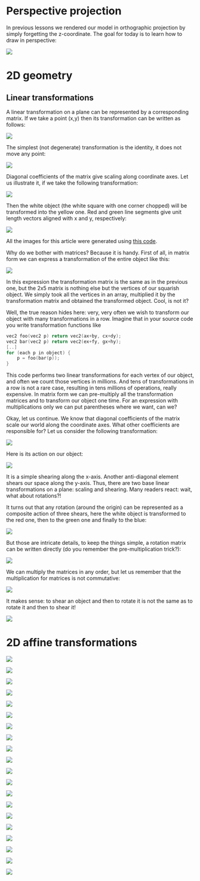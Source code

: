 # Perspective projection

In previous lessons we rendered our model in orthographic projection by simply forgetting the z-coordinate. The goal for today is to learn how to draw in perspective:

![](http://webloria.loria.fr/~sokolovd/cg-course/04-perspective/img/39467dda61fdb644e68bdafc1e1f17f1.png)

# 2D geometry

## Linear transformations
A linear transformation on a plane can be represented by a corresponding matrix. If we take a point (x,y) then its transformation can be written as follows:

![](http://webloria.loria.fr/~sokolovd/cg-course/04-perspective/img/f00.svg)

The simplest (not degenerate) transformation is the identity, it does not move any point:

![](http://webloria.loria.fr/~sokolovd/cg-course/04-perspective/img/f01.svg)

Diagonal coefficients of the matrix give scaling along coordinate axes. Let us illustrate it, if we take the following transformation:

![](http://webloria.loria.fr/~sokolovd/cg-course/04-perspective/img/f02.svg)

Then the white object (the white square with one corner chopped) will be transformed into the yellow one. Red and green line segments give unit length vectors aligned with x and y, respectively:

![](http://webloria.loria.fr/~sokolovd/cg-course/04-perspective/img/2aa8b671e124f1511c3b47a37c47f150.png)

All the images for this article were generated using [this code](https://github.com/ssloy/tinyrenderer/tree/a175be75a8a9a773bdfae7543a372e3bc859e02f).

Why do we bother with matrices? Because it is handy. First of all, in matrix form we can express a transformation of the entire object like this:

![](http://webloria.loria.fr/~sokolovd/cg-course/04-perspective/img/f03.svg)

In this expression the transformation matrix is the same as in the previous one, but the 2x5 matrix is nothing else but the vertices of our squarish object. We simply took all the vertices in an array, multiplied it by the transformation matrix and obtained the transformed object. Cool, is not it?

Well, the true reason hides here: very, very often we wish to transform our object with many transformations in a row. Imagine that in your source code you write transformation functions like

```C++
vec2 foo(vec2 p) return vec2(ax+by, cx+dy);
vec2 bar(vec2 p) return vec2(ex+fy, gx+hy);
[..]
for (each p in object) {
    p = foo(bar(p));
}
```

This code performs two linear transformations for each vertex of our object, and often we count those vertices in millions. And tens of transformations in a row is not a rare case, resulting in tens millions of operations, really expensive. In matrix form we can pre-multiply all the transformation matrices and to transform our object one time. For an expression with multiplications only we can put parentheses where we want, can we?

Okay, let us continue. We know that diagonal coefficients of the matrix scale our world along the coordinate axes. What other coefficients are responsible for? Let us consider the following transformation:

![](http://webloria.loria.fr/~sokolovd/cg-course/04-perspective/img/f04.svg)

Here is its action on our object:

![](http://webloria.loria.fr/~sokolovd/cg-course/04-perspective/img/bb13159ffc0656ee622f9c4ebd108fed.png)

It is a simple shearing along the x-axis. Another anti-diagonal element shears our space along the y-axis. Thus, there are two base linear transformations on a plane: scaling and shearing. Many readers react: wait, what about rotations?!

It turns out that any rotation (around the origin) can be represented as a composite action of three shears, here the white object is transformed to the red one, then to the green one and finally to the blue:

![](http://webloria.loria.fr/~sokolovd/cg-course/04-perspective/img/8723ca291b463b6eb44b9a91f5cbd26f.png)

But those are intricate details, to keep the things simple, a rotation matrix can be written directly (do you remember the pre-multiplication trick?):

![](http://webloria.loria.fr/~sokolovd/cg-course/04-perspective/img/f05.svg)

We can multiply the matrices in any order, but let us remember that the multiplication for matrices is not commutative:

![](http://webloria.loria.fr/~sokolovd/cg-course/04-perspective/img/f06.svg)

It makes sense: to shear an object and then to rotate it is not the same as to rotate it and then to shear it!

![](http://webloria.loria.fr/~sokolovd/cg-course/04-perspective/img/7a85ee0ebed76be99ba9f97f0c89c5a4.png)

# 2D affine transformations

![](http://webloria.loria.fr/~sokolovd/cg-course/04-perspective/img/f07.svg)

![](http://webloria.loria.fr/~sokolovd/cg-course/04-perspective/img/f08.svg)

![](http://webloria.loria.fr/~sokolovd/cg-course/04-perspective/img/f09.svg)

![](http://webloria.loria.fr/~sokolovd/cg-course/04-perspective/img/f10.svg)

![](http://webloria.loria.fr/~sokolovd/cg-course/04-perspective/img/47cf05bf642df13f9b738e2c3040f648.png)

![](http://webloria.loria.fr/~sokolovd/cg-course/04-perspective/img/0c054967a27e66bf020844118a1750d8.png)

![](http://webloria.loria.fr/~sokolovd/cg-course/04-perspective/img/ed24b22a0542f9f930e0386c598d5a77.png)

![](http://webloria.loria.fr/~sokolovd/cg-course/04-perspective/img/9e9658d91a6c8198606a8603012f048a.png)

![](http://webloria.loria.fr/~sokolovd/cg-course/04-perspective/img/f11.svg)

![](http://webloria.loria.fr/~sokolovd/cg-course/04-perspective/img/f12.svg)

![](http://webloria.loria.fr/~sokolovd/cg-course/04-perspective/img/7f36ab01dad4a2937599de236c8d4d28.png)

![](http://webloria.loria.fr/~sokolovd/cg-course/04-perspective/img/ff8f6a2130986fed747e55a26e054c6f.png)

![](http://webloria.loria.fr/~sokolovd/cg-course/04-perspective/img/a7081e13ad5016aa33f87edb50b218f0.png)

![](http://webloria.loria.fr/~sokolovd/cg-course/04-perspective/img/2b9f233797ca0a8b2d9d9f9750c29a36.png)

![](http://webloria.loria.fr/~sokolovd/cg-course/04-perspective/img/f13.svg)

![](http://webloria.loria.fr/~sokolovd/cg-course/04-perspective/img/f14.svg)

![](http://webloria.loria.fr/~sokolovd/cg-course/04-perspective/img/525d3930435c3be900e4c7956edb5a1c.png)

![](http://webloria.loria.fr/~sokolovd/cg-course/04-perspective/img/f15.svg)

![](http://webloria.loria.fr/~sokolovd/cg-course/04-perspective/img/f16.svg)

![](http://webloria.loria.fr/~sokolovd/cg-course/04-perspective/img/f17.svg)

